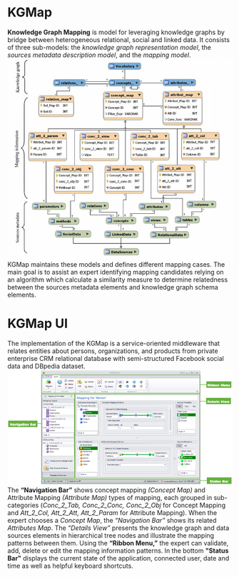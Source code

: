 # KGMap

**Knowledge Graph Mapping** is model for leveraging knowledge graphs by bridge between heterogeneous relational, social and linked data. It consists of three sub-models: the _knowledge graph representation model_, the _sources metadata description model_, and the _mapping model_. 
![](Resources/Mapping_Schema.jpg) 
KGMap maintains these models and defines different mapping cases. The main goal is to assist an expert identifying mapping candidates relying on an algorithm which calculate a similarity measure to determine relatedness between the sources metadata elements and knowledge graph schema elements. 

# KGMap UI
The implementation of the KGMap is a service-oriented middleware that relates entities about persons, organizations, and products from private enterprise CRM relational database with semi-structured Facebook social data and DBpedia dataset.
![](Resources/Mapping_UI.PNG)
The **“Navigation Bar”** shows concept mapping _(Concept Map)_ and Attribute Mapping _(Attribute Map)_ types of mapping, each grouped in sub-categories (_Conc_2_Tab, Conc_2_Conc, Conc_2_Obj_ for Concept Mapping and _Att_2_Col, Att_2_Att, Att_2_Param_ for Attribute Mapping). When the expert chooses a _Concept Map_, the _“Navigation Bar”_ shows its related _Attributes Map_. The _“Details View”_ presents the knowledge graph and data sources elements in hierarchical tree nodes and illustrate the mapping patterns between them. Using the **“Ribbon Menu,”** the expert can validate, add, delete or edit the mapping information patterns. In the bottom **"Status Bar"** displays the current state of the application, connected user, date and time as well as helpful keyboard shortcuts.
